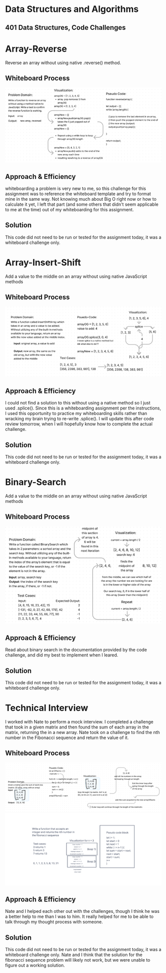 # Data Structures and Algorithms

## 401 Data Structures, Code Challenges

# Array-Reverse
Reverse an array without using native .reverse() method.

## Whiteboard Process
![Challenge-01 Whiteboard](./whiteboard/whiteboard-cc1.png)

## Approach & Efficiency
whiteboarding a problem is very new to me, so this challenge for this assignment was to reference the whiteboard template and try to format mine in the same way. Not knowing much about Big O right now or how to calculate it yet, I left that part (and some others that didn't seem applicable to me at the time) out of my whiteboarding for this assignment.

## Solution
This code did not need to be run or tested for the assignment today, it was a whiteboard challenge only.

# Array-Insert-Shift
Add a value to the middle on an array without using native JavaScript methods

## Whiteboard Process
![Challenge-02 Whiteboard](./whiteboard/whiteboard-cc2.png)

## Approach & Efficiency
I could not find a solution to this without using a native method so I just used .splice(). Since this is a whiteboarding assignment per the instructions, I used this opportunity to practice my whiteboarding skills rather than wracking my brain trying to re-write .splice(). I will update this after code review tomorrow, when I will hopefully know how to complete the actual challenge.

## Solution
This code did not need to be run or tested for the assignment today, it was a whiteboard challenge only.

# Binary-Search
Add a value to the middle on an array without using native JavaScript methods

## Whiteboard Process
![Challenge-03 Whiteboard](./whiteboard/binary-search.png)

## Approach & Efficiency
Read about binary search in the documentation provided by the code challenge, and did my best to implement when I leared.

## Solution
This code did not need to be run or tested for the assignment today, it was a whiteboard challenge only.

# Technical Interview
I worked with Nate to perform a mock interview. I completed a challenge that took in a given matrix and then found the sum of each array in the matrix, returning the in a new array. Nate took on a challenge to find the nth number in the Fibonacci sequence and return the value of it.

## Whiteboard Process
![Laurel's whiteboard](./whiteboard/matrix-arrays.png)
![Nate's whiteboard](./whiteboard/fibonacci-sequence-Nates-solution.png)

## Approach & Efficiency
Nate and I helped each other out with the challenges, though I think he was a better help to me than I was to him. It really helped for me to be able to talk through my thought process with someone.

## Solution
This code did not need to be run or tested for the assignment today, it was a whiteboard challenge only. Nate and I think that the solution for the fibonacci sequence problem will likely not work, but we were unable to figure out a working solution.
